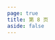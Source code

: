 ```yaml
---
page: true
title: 第 8 页
aside: false
---
```

<script setup>
import Page from "../.vitepress/theme/components/Page.vue";
import { useData } from "vitepress";
const { theme } = useData();
const posts = theme.value.posts.slice(70,80)
</script>
<Page :posts="posts" :pageCurrent="8" :pagesNum="10" />